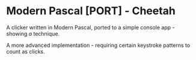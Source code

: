# Modern Pascal [PORT] - Cheetah

A clicker written in Modern Pascal, ported to a simple console app - showing *a* technique.

A more advanced implementation - requiring certain keystroke patterns to count as clicks.
